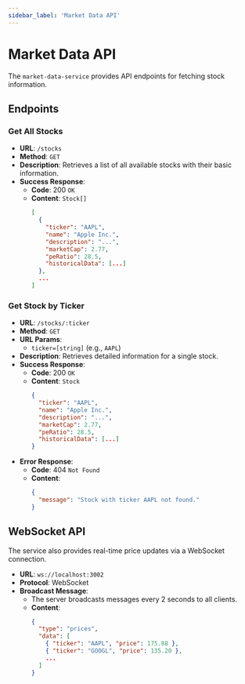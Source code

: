 ```yaml
---
sidebar_label: 'Market Data API'
---
```


# Market Data API

The `market-data-service` provides API endpoints for fetching stock information.

## Endpoints

### Get All Stocks

- **URL**: `/stocks`
- **Method**: `GET`
- **Description**: Retrieves a list of all available stocks with their basic information.
- **Success Response**:
  - **Code**: 200 `OK`
  - **Content**: `Stock[]`
    ```json
    [
      {
        "ticker": "AAPL",
        "name": "Apple Inc.",
        "description": "...",
        "marketCap": 2.77,
        "peRatio": 28.5,
        "historicalData": [...]
      },
      ...
    ]
    ```

### Get Stock by Ticker

- **URL**: `/stocks/:ticker`
- **Method**: `GET`
- **URL Params**:
  - `ticker=[string]` (e.g., `AAPL`)
- **Description**: Retrieves detailed information for a single stock.
- **Success Response**:
  - **Code**: 200 `OK`
  - **Content**: `Stock`
    ```json
    {
      "ticker": "AAPL",
      "name": "Apple Inc.",
      "description": "...",
      "marketCap": 2.77,
      "peRatio": 28.5,
      "historicalData": [...]
    }
    ```
- **Error Response**:
  - **Code**: 404 `Not Found`
  - **Content**:
    ```json
    {
      "message": "Stock with ticker AAPL not found."
    }
    ```

## WebSocket API

The service also provides real-time price updates via a WebSocket connection.

- **URL**: `ws://localhost:3002`
- **Protocol**: WebSocket
- **Broadcast Message**:
  - The server broadcasts messages every 2 seconds to all clients.
  - **Content**:
    ```json
    {
      "type": "prices",
      "data": [
        { "ticker": "AAPL", "price": 175.88 },
        { "ticker": "GOOGL", "price": 135.20 },
        ...
      ]
    }
    ```
